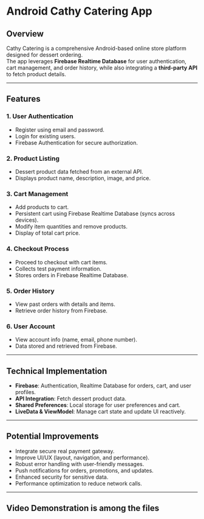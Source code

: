 # Android Cathy Catering App

## Overview
Cathy Catering is a comprehensive Android-based online store platform designed for dessert ordering.  
The app leverages **Firebase Realtime Database** for user authentication, cart management, and order history, while also integrating a **third-party API** to fetch product details.  

---

## Features

### 1. User Authentication
- Register using email and password.
- Login for existing users.
- Firebase Authentication for secure authorization.

### 2. Product Listing
- Dessert product data fetched from an external API.
- Displays product name, description, image, and price.

### 3. Cart Management
- Add products to cart.
- Persistent cart using Firebase Realtime Database (syncs across devices).
- Modify item quantities and remove products.
- Display of total cart price.

### 4. Checkout Process
- Proceed to checkout with cart items.
- Collects test payment information.
- Stores orders in Firebase Realtime Database.

### 5. Order History
- View past orders with details and items.
- Retrieve order history from Firebase.

### 6. User Account
- View account info (name, email, phone number).
- Data stored and retrieved from Firebase.

---

## Technical Implementation
- **Firebase**: Authentication, Realtime Database for orders, cart, and user profiles.
- **API Integration**: Fetch dessert product data.
- **Shared Preferences**: Local storage for user preferences and cart.
- **LiveData & ViewModel**: Manage cart state and update UI reactively.

---

## Potential Improvements
- Integrate secure real payment gateway.
- Improve UI/UX (layout, navigation, and performance).
- Robust error handling with user-friendly messages.
- Push notifications for orders, promotions, and updates.
- Enhanced security for sensitive data.
- Performance optimization to reduce network calls.

---

## Video Demonstration is among the files

